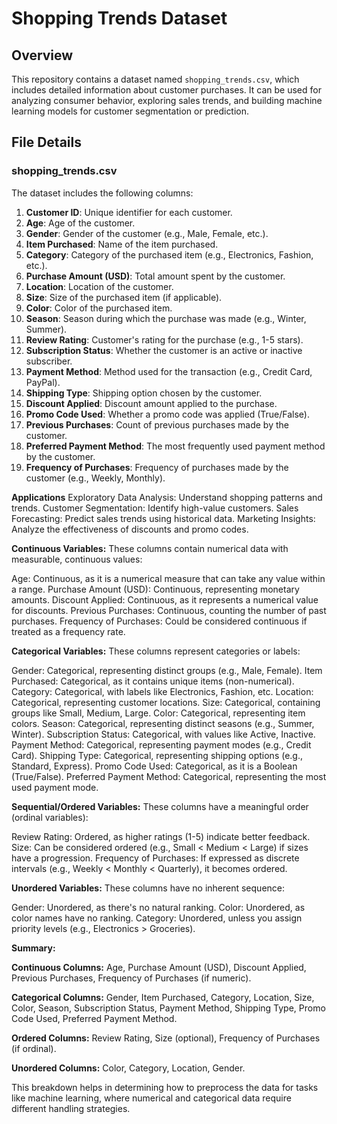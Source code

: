 # Shopping Trends Dataset

## Overview
This repository contains a dataset named `shopping_trends.csv`, which includes detailed information about customer purchases. It can be used for analyzing consumer behavior, exploring sales trends, and building machine learning models for customer segmentation or prediction.



## File Details

### **shopping_trends.csv**
The dataset includes the following columns:

1. **Customer ID**: Unique identifier for each customer.
2. **Age**: Age of the customer.
3. **Gender**: Gender of the customer (e.g., Male, Female, etc.).
4. **Item Purchased**: Name of the item purchased.
5. **Category**: Category of the purchased item (e.g., Electronics, Fashion, etc.).
6. **Purchase Amount (USD)**: Total amount spent by the customer.
7. **Location**: Location of the customer.
8. **Size**: Size of the purchased item (if applicable).
9. **Color**: Color of the purchased item.
10. **Season**: Season during which the purchase was made (e.g., Winter, Summer).
11. **Review Rating**: Customer's rating for the purchase (e.g., 1-5 stars).
12. **Subscription Status**: Whether the customer is an active or inactive subscriber.
13. **Payment Method**: Method used for the transaction (e.g., Credit Card, PayPal).
14. **Shipping Type**: Shipping option chosen by the customer.
15. **Discount Applied**: Discount amount applied to the purchase.
16. **Promo Code Used**: Whether a promo code was applied (True/False).
17. **Previous Purchases**: Count of previous purchases made by the customer.
18. **Preferred Payment Method**: The most frequently used payment method by the customer.
19. **Frequency of Purchases**: Frequency of purchases made by the customer (e.g., Weekly, Monthly).


**Applications**
    Exploratory Data Analysis: Understand shopping patterns and trends.
    Customer Segmentation: Identify high-value customers.
    Sales Forecasting: Predict sales trends using historical data.
    Marketing Insights: Analyze the effectiveness of discounts and promo codes.

**Continuous Variables:**
    These columns contain numerical data with measurable, continuous values:

Age: Continuous, as it is a numerical measure that can take any value within a range.
Purchase Amount (USD): Continuous, representing monetary amounts.
Discount Applied: Continuous, as it represents a numerical value for discounts.
Previous Purchases: Continuous, counting the number of past purchases.
Frequency of Purchases: Could be considered continuous if treated as a frequency rate.

**Categorical Variables:**
    These columns represent categories or labels:

Gender: Categorical, representing distinct groups (e.g., Male, Female).
Item Purchased: Categorical, as it contains unique items (non-numerical).
Category: Categorical, with labels like Electronics, Fashion, etc.
Location: Categorical, representing customer locations.
Size: Categorical, containing groups like Small, Medium, Large.
Color: Categorical, representing item colors.
Season: Categorical, representing distinct seasons (e.g., Summer, Winter).
Subscription Status: Categorical, with values like Active, Inactive.
Payment Method: Categorical, representing payment modes (e.g., Credit Card).
Shipping Type: Categorical, representing shipping options (e.g., Standard, Express).
Promo Code Used: Categorical, as it is a Boolean (True/False).
Preferred Payment Method: Categorical, representing the most used payment mode.  

**Sequential/Ordered Variables:**
    These columns have a meaningful order (ordinal variables):

Review Rating: Ordered, as higher ratings (1-5) indicate better feedback.
Size: Can be considered ordered (e.g., Small < Medium < Large) if sizes have a progression.
Frequency of Purchases: If expressed as discrete intervals (e.g., Weekly < Monthly < Quarterly), it becomes ordered.

**Unordered Variables:**
    These columns have no inherent sequence:

Gender: Unordered, as there's no natural ranking.
Color: Unordered, as color names have no ranking.
Category: Unordered, unless you assign priority levels (e.g., Electronics > Groceries).

**Summary:**

**Continuous Columns:**
    Age, Purchase Amount (USD), Discount Applied, Previous Purchases, Frequency of Purchases (if numeric).
    
**Categorical Columns:**
   Gender, Item Purchased, Category, Location, Size, Color, Season, Subscription Status, Payment Method, Shipping Type, Promo Code Used, Preferred Payment Method.

**Ordered Columns:**
    Review Rating, Size (optional), Frequency of Purchases (if ordinal).  

**Unordered Columns:**
    Color, Category, Location, Gender.
    
This breakdown helps in determining how to preprocess the data for tasks like machine learning, where numerical and categorical data require different handling strategies.







